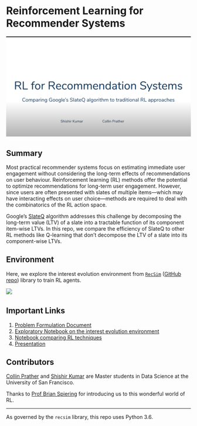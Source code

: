 # Reinforcement Learning for Recommender Systems

[![](images/video_shot.png)](https://www.youtube.com/watch?v=mweQpcMtY5E&feature=youtu.be "SlateQ Overview and RecSim Demo")

## Summary 

Most practical recommender systems focus on estimating immediate user engagement without considering the long-term effects of recommendations on user behaviour. Reinforcement learning (RL) methods offer the potential to optimize recommendations for long-term user engagement. However, since users are often presented with slates of multiple items—which may have interacting effects on user choice—methods are required to deal with the combinatorics of the RL action space.

Google’s​ [SlateQ](https://research.google/pubs/pub48200/) algorithm addresses this challenge by decomposing the long-term value (LTV) of a slate into a tractable function of its component item-wise LTVs. In this repo, we compare the efficiency of SlateQ to other RL methods like Q-learning that don’t decompose the LTV of a slate into its component-wise LTVs.


## Environment

Here, we explore the interest evolution environment from [`RecSim`](https://ai.googleblog.com/2019/11/recsim-configurable-simulation-platform.html) ([GitHub repo](https://github.com/google-research/recsim)) library to train RL agents.

![](https://github.com/google-research/recsim/blob/master/recsim/colab/figures/recsim_at_a_glance.png)

## Important Links

1. [Problem Formulation Document](https://github.com/collinprather/SlateQ/blob/master/project_proposal.pdf)
2. [Exploratory Notebook on the interest evolution environment](https://github.com/collinprather/SlateQ/blob/master/notebooks/baseline_agents.ipynb)
3. [Notebook comparing RL techniques](https://github.com/collinprather/SlateQ/blob/master/notebooks/baseline_agents.ipynb)
4. [Presentation](https://docs.google.com/presentation/d/1VqM9oZTlmJTSrctpoUE7FIX_SZyDKCh6ex3zFkil21g/edit?usp=sharing)

## Contributors

[Collin Prather](https://www.linkedin.com/in/collin-prather/) and [Shishir Kumar](https://www.linkedin.com/in/shishir-kumar/) are Master students in Data Science at the University of San Francisco.

Thanks to [Prof Brian Spiering](https://www.linkedin.com/in/brianspiering/) for introducing us to this wonderful world of RL.


---


As governed by the `recsim` library, this repo uses Python 3.6.
